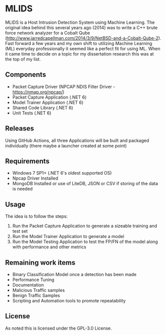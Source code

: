 # MLIDS

MLIDS is a Host Intrusion Detection System using Machine Learning.  The original idea behind this several years ago (2014) was to write a C++ brute force network analyzer for a Cobalt Qube (http://www.jarredcapellman.com/2014/3/9/NetBSD-and-a-Cobalt-Qube-2).  Fast forward a few years and my own shift to utilizing Machine Learning (ML) everyday professionally it seemed like a perfect fit for using ML.  When it came time to decide on a topic for my dissertation research this was at the top of my list.

## Components
* Packet Capture Driver (NPCAP NDIS Filter Driver - https://nmap.org/npcap/)
* Packet Capture Application (.NET 6)
* Model Trainer Application (.NET 6)
* Shared Code Library (.NET 6)
* Unit Tests (.NET 6)

## Releases
Using GitHub Actions, all three Applications will be built and packaged individually (there maybe a launcher created at some point)

## Requirements
* Windows 7 SP1+ (.NET 6's oldest supported OS)
* Npcap Driver Installed
* MongoDB Installed or use of LiteDB, JSON or CSV if storing of the data is needed

## Usage
The idea is to follow the steps:
1. Run the Packet Capture Application to generate a sizeable training and test set
2. Run the Model Trainer Application to generate a model
3. Run the Model Testing Application to test the FP/FN of the model along with performance and other metrics

## Remaining work items
* Binary Classification Model once a detection has been made
* Performance Tuning
* Documentation
* Malicious Traffic samples
* Benign Traffic Samples
* Scripting and Automation tools to promote repeatability

## License
As noted this is licensed under the GPL-3.0 License.

